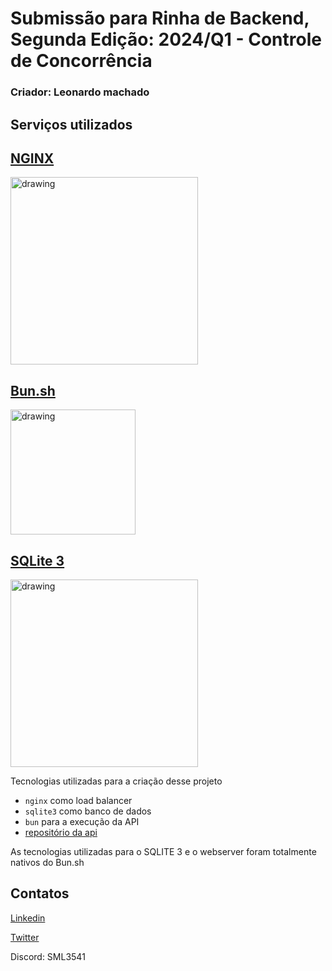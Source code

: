 # Submissão para Rinha de Backend, Segunda Edição: 2024/Q1 - Controle de Concorrência

### Criador: Leonardo machado

## Serviços utilizados

## [NGINX](https://www.nginx.com)
<img src="https://1.bp.blogspot.com/-7BqYl5lhvBg/Wh-p4mABnYI/AAAAAAAABGI/nhlUdr-AvaQ4M4P8yRyEwWbZ9R4ulEdQgCLcBGAs/s1600/NGINX_logo_rgb-01.png" alt="drawing" width="300"/>

## [Bun.sh](https://bun.sh)
<div style="flex-direction: row;">
    <img src="https://bun.sh/logo.svg" alt="drawing" width="200"/>
</div>

## [SQLite 3](https://www.sqlite.org/)
<img src="https://upload.wikimedia.org/wikipedia/commons/thumb/3/38/SQLite370.svg/2560px-SQLite370.svg.png" alt="drawing" width="300"/>

Tecnologias utilizadas para a criação desse projeto

-   `nginx` como load balancer
-   `sqlite3` como banco de dados
-   `bun` para a execução da API
-   [repositório da api](https://github.com/LMS5413/RinhaBackend-qa)

As tecnologias utilizadas para o SQLITE 3 e o webserver foram totalmente nativos do Bun.sh


## Contatos

[Linkedin](https://www.linkedin.com/in/leonardo-machado-da-silva-b78599291/)

[Twitter](https://x.com/brleonardo790)

Discord: SML3541
